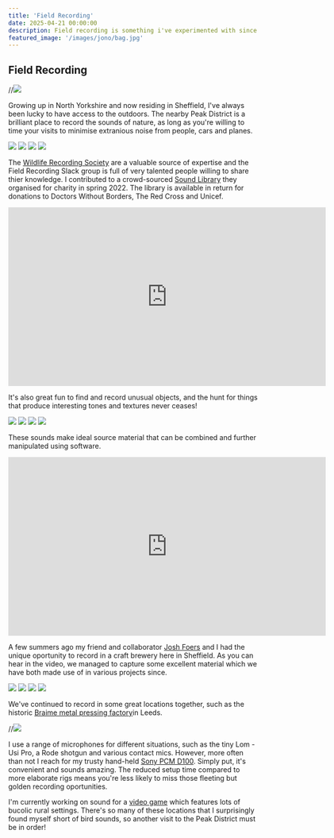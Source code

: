 ```yaml
---
title: 'Field Recording'
date: 2025-04-21 00:00:00
description: Field recording is something i've experimented with since I had a tape recorder as a child. Quite randomly I was exposed to the work of Brain Eno in my teens and a fascination with ambient music..and sound more generally, began.
featured_image: '/images/jono/bag.jpg'
---
```



## Field Recording

//![](/images/jono/monksdale2.JPG)

Growing up in North Yorkshire and now residing in Sheffield, I've always been lucky to have access to the outdoors. The nearby Peak District is a brilliant place to record the sounds of nature, as long as you're willing to time your visits to minimise extranious noise from people, cars and planes.

<div class="gallery" data-columns="2">
    <img src="/images/jono/fieldrec1.jpg">
    <img src="/images/jono/fieldrec2.JPG">
    <img src="/images/jono/monksdale.JPG">
    <img src="/images/jono/cave.JPG">
</div>

The [Wildlife Recording Society](https://www.wildlife-sound.org/) are a valuable source of expertise and the Field Recording Slack group is full of very talented people willing to share thier knowledge. I contributed to a crowd-sourced [Sound Library](https://frscharity.org/Water_and_Ice/) they organised for charity in spring 2022. The library is available in return for donations to Doctors Without Borders, The Red Cross and Unicef.

<iframe src="https://www.youtube.com/embed/4cYzQ42azjc?si=kkZrCBOEXeQTI6sx" width="640" height="360" frameborder="0" allowfullscreen></iframe>


It's also great fun to find and record unusual objects, and the hunt for things that produce interesting tones and textures never ceases! 

<div class="gallery" data-columns="2">
    <img src="/images/jono/bird75.JPG">
    <img src="/images/jono/things75.jpg">
    <img src="/images/jono/bells75.jpg">
    <img src="/images/jono/springs75.jpg">
</div>

These sounds make ideal source material that can be combined and further manipulated using software.

<iframe src="https://www.youtube.com/embed/6dLZuYvoO3Q?si=AU5dmB3Q09B3flJD" width="640" height="360" frameborder="0" allowfullscreen></iframe>

A few summers ago my friend and collaborator [Josh Foers](https://www.joshfoersgameaudio.co.uk/) and I had the unique oportunity to record in a craft brewery here in Sheffield. As you can hear in the video, we managed to capture some excellent material which we have both made use of in various projects since.

<div class="gallery" data-columns="2">
    <img src="/images/jono/braime75_4.JPG">
    <img src="/images/jono/braime75_1.JPG">
    <img src="/images/jono/braime75_2.JPG">
    <img src="/images/jono/braime75_3.JPG">
</div>

We've continued to record in some great locations together, such as the historic [Braime metal pressing factory](https://braimegroup.com/history)in Leeds.

//![](/images/jono/lom75.jpg)

I use a range of microphones for different situations, such as the tiny Lom - Usi Pro, a Rode shotgun and various contact mics. However, more often than not I reach for my trusty hand-held [Sony PCM D100](https://www.sony.com/lr/electronics/voice-recorders/pcm-d100). Simply put, it's convenient and sounds amazing. The reduced setup time compared to more elaborate rigs means you're less likely to miss those fleeting but golden recording oportunities.

I'm currently working on sound for a [video game](https://store.steampowered.com/app/3424080/) which features lots of bucolic rural settings. There's so many of these locations that I surprisingly found myself short of bird sounds, so another visit to the Peak District must be in order!

